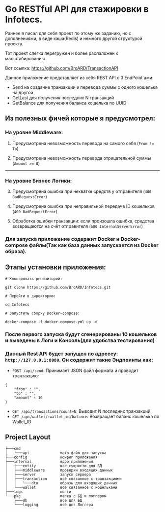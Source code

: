 # Go RESTful API для стажировки в Infotecs. 

Раннее я писал для себя проект по этому же заданию, но с дополнениями, в виде кэша(Redis) и немного другой структурой проекта.

Тот проект слегка перегружен и более распаложен к масштабированию. 

Вот ссылка: https://github.com/BroARD/TransactionAPI

Данное приложение представляет из себя REST API с 3 EndPoint`ами:

* Send на создание транзакции и перевода суммы с одного кошелька на другой
* GetLast для получения последних N транзакций
* GetBalance для получения баланса кошелька по UUID

## Из полезных фичей которые я предусмотрел:

### На уровне Middleware:

1. Предусмотрена невозможность перевода на самого себя (`From != To`)

2. Предусмотрена невозможность перевода отрицательной суммы (`Amount >= 0`)

---

### На уровне Бизнес Логики:

3. Предусмотрена ошибка при нехватке средств у отправителя (`400 BadRequestError`)

4. Предусмотрена ошибка при неправильной передаче ID кошельков (`400 BadRequestError`)

5. Обработка ошибки транзакции: если произошла ошибка, средства возвращаются на счёт отправителя (`500 InternalServerError`)

 
### Для запуска приложение содержит Docker и Docker-compose файлы(Так как база данных запускается из Docker образа).

## Этапы установки приложения:

```shell
# Клонировать репозиторий:

git clone https://github.com/BroARD/Infotecs.git

# Перейти в директорию:

cd Infotecs

# Запустить сборку Docker-compose:

docker-compose -f docker-compose.yml up -d
```

### После первого запуска будут сгенерированы 10 кошельков и выведены в Логи и Консоль(для удобства тестирования)

### Данный Rest API будет запущен по адрессу: `http://127.0.0.1:8080`. Он содержит такие Эндпоинты как:

* `POST /api/send`: Принимает JSON файл формата и проводит транзакцию:
```
{
    "from" : "",
    "to" : "",
    "amount" : 10
}
```
* `GET /api/transactions?count=N`: Выводит N последних транзакций
* `GET /api/wallet/:wallet_id/balance`: Возвращает баланс кошелька по Wallet_ID

## Project Layout 
```
├───cmd                  
│   └───api              main файл для запуска
├───config               конфиг приложения
├───internal             ядро приложения
│   ├───entity           все сущности для БД
│   ├───middleware       проверки входящих данных
│   ├───server           запуск сервера
│   ├───transaction      всё связанное с транзакциями
│   │   └───dto          образы для входящих данных
│   └───wallet           всё связанное с кошельками
├───logs                 логги
└───pkg                  папка с БД и логгером
    ├───db               всё для БД
    └───logging          всё для Логгера
```  
